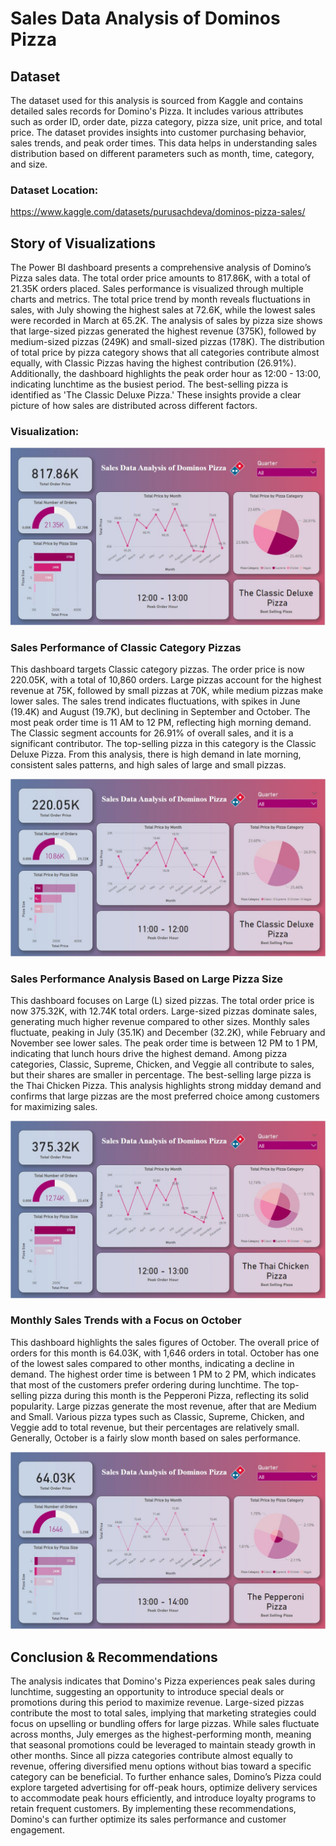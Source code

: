 # Sales Data Analysis of Dominos Pizza

## Dataset

The dataset used for this analysis is sourced from Kaggle and contains detailed sales records for Domino's Pizza. It includes various attributes such as order ID, order date, pizza category, pizza size, unit price, and total price. The dataset provides insights into customer purchasing behavior, sales trends, and peak order times. This data helps in understanding sales distribution based on different parameters such as month, time, category, and size. 

### Dataset Location:
https://www.kaggle.com/datasets/purusachdeva/dominos-pizza-sales/

## Story of Visualizations

The Power BI dashboard presents a comprehensive analysis of Domino’s Pizza sales data. The total order price amounts to 817.86K, with a total of 21.35K orders placed. Sales performance is visualized through multiple charts and metrics. The total price trend by month reveals fluctuations in sales, with July showing the highest sales at 72.6K, while the lowest sales were recorded in March at 65.2K. The analysis of sales by pizza size shows that large-sized pizzas generated the highest revenue (375K), followed by medium-sized pizzas (249K) and small-sized pizzas (178K). The distribution of total price by pizza category shows that all categories contribute almost equally, with Classic Pizzas having the highest contribution (26.91%). Additionally, the dashboard highlights the peak order hour as 12:00 - 13:00, indicating lunchtime as the busiest period. The best-selling pizza is identified as 'The Classic Deluxe Pizza.' These insights provide a clear picture of how sales are distributed across different factors.

### Visualization:
![*Dashboard of Sales Data Analysis of Dominos Pizza*](./images/SalesDataDashboard.jpg)

### Sales Performance of Classic Category Pizzas

This dashboard targets Classic category pizzas. The order price is now 220.05K, with a total of 10,860 orders. Large pizzas account for the highest revenue at 75K, followed by small pizzas at 70K, while medium pizzas make lower sales. The sales trend indicates fluctuations, with spikes in June (19.4K) and August (19.7K), but declining in September and October. The most peak order time is 11 AM to 12 PM, reflecting high morning demand. The Classic segment accounts for 26.91% of overall sales, and it is a significant contributor. The top-selling pizza in this category is the Classic Deluxe Pizza. From this analysis, there is high demand in late morning, consistent sales patterns, and high sales of large and small pizzas.

![*Dashboard of Classic Category Pizzas of Dominos Pizza*](./images/Dashboard_Filter-1.jpg)

### Sales Performance Analysis Based on Large Pizza Size

This dashboard focuses on Large (L) sized pizzas. The total order price is now 375.32K, with 12.74K total orders. Large-sized pizzas dominate sales, generating much higher revenue compared to other sizes. Monthly sales fluctuate, peaking in July (35.1K) and December (32.2K), while February and November see lower sales. The peak order time is between 12 PM to 1 PM, indicating that lunch hours drive the highest demand. Among pizza categories, Classic, Supreme, Chicken, and Veggie all contribute to sales, but their shares are smaller in percentage. The best-selling large pizza is the Thai Chicken Pizza. This analysis highlights strong midday demand and confirms that large pizzas are the most preferred choice among customers for maximizing sales.

![*Dashboard of Sales Performance Analysis Based on Large Pizza Size of Dominos Pizza*](./images/Dashboard_Filter-2.jpg)

### Monthly Sales Trends with a Focus on October

This dashboard highlights the sales figures of October. The overall price of orders for this month is 64.03K, with 1,646 orders in total. October has one of the lowest sales compared to other months, indicating a decline in demand. The highest order time is between 1 PM to 2 PM, which indicates that most of the customers prefer ordering during lunchtime. The top-selling pizza during this month is the Pepperoni Pizza, reflecting its solid popularity. Large pizzas generate the most revenue, after that are Medium and Small. Various pizza types such as Classic, Supreme, Chicken, and Veggie add to total revenue, but their percentages are relatively small. Generally, October is a fairly slow month based on sales performance.

![*Dashboard of Monthly Sales Trends with a Focus on October of Dominos Pizza*](./images/Dashboard_Filter-3.jpg)

## Conclusion & Recommendations

The analysis indicates that Domino's Pizza experiences peak sales during lunchtime, suggesting an opportunity to introduce special deals or promotions during this period to maximize revenue. Large-sized pizzas contribute the most to total sales, implying that marketing strategies could focus on upselling or bundling offers for large pizzas. While sales fluctuate across months, July emerges as the highest-performing month, meaning that seasonal promotions could be leveraged to maintain steady growth in other months. Since all pizza categories contribute almost equally to revenue, offering diversified menu options without bias toward a specific category can be beneficial. To further enhance sales, Domino’s Pizza could explore targeted advertising for off-peak hours, optimize delivery services to accommodate peak hours efficiently, and introduce loyalty programs to retain frequent customers. By implementing these recommendations, Domino's can further optimize its sales performance and customer engagement.